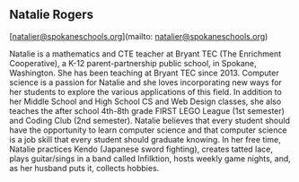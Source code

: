 ## Natalie Rogers

[natalier@spokaneschools.org](mailto: natalier@spokaneschools.org)

Natalie is a mathematics and CTE teacher at Bryant TEC (The Enrichment Cooperative), a K-12 parent-partnership public school, in Spokane, Washington. She has been teaching at Bryant TEC since 2013. Computer science is a passion for Natalie and she loves incorporating new ways for her students to explore the various applications of this field. In addition to her Middle School and High School CS and Web Design classes, she also teaches the after school 4th-8th grade FIRST LEGO League (1st semester) and Coding Club (2nd semester). Natalie believes that every student should have the opportunity to learn computer science and that computer science is a job skill that every student should graduate knowing. In her free time, Natalie practices Kendo (Japanese sword fighting), creates tatted lace, plays guitar/sings in a band called Infilktion, hosts weekly game nights, and, as her husband puts it, collects hobbies.
